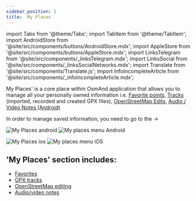 ```yaml
---
sidebar_position: 1
title:  My Places
---
```


import Tabs from '@theme/Tabs';
import TabItem from '@theme/TabItem';
import AndroidStore from '@site/src/components/buttons/AndroidStore.mdx';
import AppleStore from '@site/src/components/buttons/AppleStore.mdx';
import LinksTelegram from '@site/src/components/_linksTelegram.mdx';
import LinksSocial from '@site/src/components/_linksSocialNetworks.mdx';
import Translate from '@site/src/components/Translate.js';
import InfoIncompleteArticle from '@site/src/components/_infoIncompleteArticle.mdx';

<InfoIncompleteArticle/>

My Places' is a core place within OsmAnd application that allows you to manage all your personally owned information i.e. [Favorite points](../personal/favorites.md), [Tracks](../personal/tracks.md) (imported, recorded and created GPX files), [OpenStreetMap Edits](../plugins/osm-editing.md), [Audio / Video Notes (Android)](../plugins/audio-video-notes.md)


In order to manage saved information, you need to go to the [<Translate android="true" ids="shared_string_menu"/>](../start-with/main-menu.md) → [<Translate android="true" ids="shared_string_my_places"/>](../personal/myplaces.md)

<Tabs groupId="operating-systems">


<TabItem value="android" label="Android">

![My Places android](@site/static/img/personal/my_places_android.png) ![My places menu Android](@site/static/img/personal/my_places_menu_android.png)

</TabItem>

<TabItem value="ios" label="iOS">

![My Places ios](@site/static/img/personal/my_places_ios.png)  ![My places menu iOS](@site/static/img/personal/my_places_menu_ios.png)

</TabItem>

</Tabs>


 ## 'My Places' section includes:
- [Favorites](../personal/favorites.md)
- [GPX tracks](../personal/tracks.md)
- [OpenStreetMap editing](../plugins/osm-editing.md)
- [Audio/video notes](../plugins/audio-video-notes.md)
